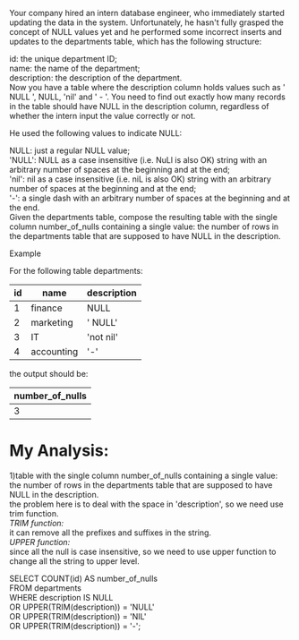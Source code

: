 Your company hired an intern database engineer, who immediately started updating the data in the system. Unfortunately, he hasn't fully grasped the concept of NULL values yet and he performed some incorrect inserts and updates to the departments table, which has the following structure:

id: the unique department ID;  
name: the name of the department;  
description: the description of the department.  
Now you have a table where the description column holds values such as '  NULL   ', NULL, 'nil' and ' - '. You need to find out exactly how many records in the table should have NULL in the description column, regardless of whether the intern input the value correctly or not.

He used the following values to indicate NULL:    

NULL: just a regular NULL value;  
'<spaces>NULL<spaces>': NULL as a case insensitive (i.e. NuLl is also OK) string with an arbitrary number of spaces at the beginning and at the end;  
'<spaces>nil<spaces>': nil as a case insensitive (i.e. niL is also OK) string with an arbitrary number of spaces at the beginning and at the end;  
'<spaces>-<spaces>': a single dash with an arbitrary number of spaces at the beginning and at the end.  
Given the departments table, compose the resulting table with the single column number_of_nulls containing a single value: the number of rows in the departments table that are supposed to have NULL in the description.  

Example

For the following table departments:

| id | name       | description |
|----|------------|-------------|
| 1  | finance    | NULL        |
| 2  | marketing  | '   NULL'   |
| 3  | IT         | 'not nil'   |
| 4  | accounting | '\-'        |

the output should be:

| number\_of\_nulls |
|-------------------|
| 3                 |

# My Analysis:  
1)table with the single column number_of_nulls containing a single value: the number of rows in the departments table that are supposed to have NULL in the description.   
the problem here is to deal with the space in 'description', so we need use trim function.   
*TRIM function:*  
it can remove all the prefixes and suffixes in the string.  
*UPPER function:*    
since all the null is case insensitive, so we need to use upper function to change all the string to upper level.

SELECT COUNT(id) AS number_of_nulls  
FROM departments  
WHERE description IS NULL  
OR UPPER(TRIM(description)) = 'NULL'  
OR UPPER(TRIM(description)) = 'NIL'  
OR UPPER(TRIM(description)) = '-';  

